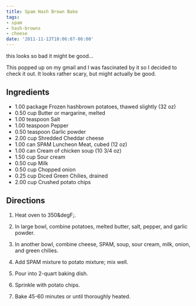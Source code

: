 ```yaml
---
title: Spam Hash Brown Bake
tags:
- spam
- hash-browns
- cheese
date: '2011-11-13T18:06:07-06:00'
---
```

this looks so bad it might be good...

This popped up on my gmail and I was fascinated by it so I decided to
check it out. It looks rather scary, but might actually be good.



## Ingredients

* 1.00 package Frozen hashbrown potatoes, thawed slightly (32 oz)
* 0.50 cup  Butter or margarine, melted
* 1.00 teaspoon  Salt
* 1.00 teaspoon  Pepper
* 0.50 teaspoon  Garlic powder
* 2.00 cup  Shredded Cheddar cheese
* 1.00 can SPAM Luncheon Meat, cubed (12 oz)
* 1.00 can Cream of chicken soup (10 3/4 oz)
* 1.50 cup  Sour cream
* 0.50 cup  Milk
* 0.50 cup  Chopped onion
* 0.25 cup Diced Green Chilies, drained
* 2.00 cup  Crushed potato chips
 

## Directions

1.  Heat oven to 350&degF;.

1.  In large bowl, combine potatoes, melted butter, salt, pepper, and garlic powder.

1.  In another bowl, combine cheese, SPAM, soup, sour cream, milk, onion, and green chilies.

1.  Add SPAM mixture to potato mixture; mix well.

1.  Pour into 2-quart baking dish.

1.  Sprinkle with potato chips.

1.  Bake 45-60 minutes or until thoroughly heated.

